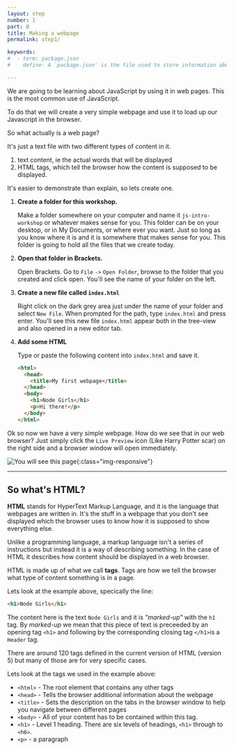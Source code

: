 ```yaml
---
layout: step
number: 1
part: 0
title: Making a webpage
permalink: step1/

keywords:
#  - term: package.json
#    define: A `package.json` is the file used to store information about a Node.js project, such as its name and its dependencies. Read more [here](https://docs.npmjs.com/files/package.json).

---
```


<!-- https://developer.mozilla.org/en-US/docs/Web/HTML -->

We are going to be learning about JavaScript by using it in web pages.  This is the most common use of JavaScript.

To do that we will create a very simple webpage and use it to load up our Javascript in the browser.  

So what actually is a web page?

It's just a text file with two different types of content in it.

1. text content, ie the actual words that will be displayed
2. HTML tags, which tell the browser how the content is supposed to be displayed.

It's easier to demonstrate than explain, so lets create one.

1. **Create a folder for this workshop.**

    Make a folder somewhere on your computer and name it `js-intro-workshop` or whatever makes sense for you.  This folder can be on your desktop, or in My Documents, or where ever you want.  Just so long as you know where it is and it is somewhere that makes sense for you.  This folder is going to hold all the files that we create today.  

2. **Open that folder in Brackets.**

    Open Brackets.  Go to  `File` `->` `Open Folder`, browse to the folder that you created and click open.  You'll see the name of your folder on the left.

3. **Create a new file called `index.html`**

    Right click on the dark grey area just under the name of your folder and select `New File`. When prompted for the path, type `index.html` and press enter.  You'll see this new file `index.html` appear both in the tree-view and also opened in a new editor tab.

4. **Add some HTML**

    Type or paste the following content into `index.html` and save it.
    
    ```html
    <html>
      <head>
        <title>My first webpage</title>
      </head>
      <body>
        <h1>Node Girls</h1>
        <p>Hi there!</p>
      </body>
    </html>
    ``` 

Ok so now we have a very simple webpage.  How do we see that in our web browser?  Just simply click the `Live Preview` icon (Like Harry Potter scar) on the right side and a browser window will open immediately. 


![You will see this page](../assets/intro-html.png){:class="img-responsive"}

---
## So what's HTML?

**HTML** stands for HyperText Markup Language, and it is the language that webpages are written in.  It's the stuff in a webpage that you don't see displayed which the browser uses to know how it is supposed to show everything else.  

Unlike a programming language, a markup language isn't a series of instructions but instead it is a way of describing something. In the case of HTML it describes how content should be displayed in a web browser.

HTML is made up of what we call **tags**.  Tags are how we tell the browser what type of content something is in a page.

Lets look at the example above, specically the line:

```html
<h1>Node Girls</h1>
```

The content here is the text `Node Girls` and it is *"marked-up"* with the `h1` tag.  By *marked-up* we mean that this piece of text is preceeded by an opening tag `<h1>` and following by the corresponding closing tag `</h1>`is a `Header` tag.  

There are around 120 tags defined in the current version of HTML (version 5) but many of those are for very specific cases.

Lets look at the tags we used in the example above:

* `<html>` - The root element that contains any other tags
* `<head>` - Tells the browser additional information about the webpage
* `<title>` - Sets the description on the tabs in the browser window to help you navigate between different pages
* `<body>` - All of your content has to be contained within this tag.
* `<h1>` - Level 1 heading.  There are six levels of headings, `<h1>` through to `<h6>`.
* `<p>` - a paragraph
